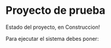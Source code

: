 <H1>Proyecto de prueba</H1>

Estado del proyecto, en Construccion!

Para ejecutar el sistema debes poner:
